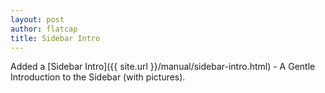 ```yaml
---
layout: post
author: flatcap
title: Sidebar Intro
---
```


Added a [Sidebar Intro]({{ site.url }}/manual/sidebar-intro.html) - A Gentle Introduction to the Sidebar
(with pictures).

